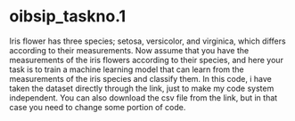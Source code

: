 # oibsip_taskno.1
Iris flower has three species; setosa, versicolor, and virginica, which differs according to their measurements. Now assume that you have the measurements of the iris flowers according to their species, and here your task is to train a machine learning model that can learn from the measurements of the iris species and classify them. 
In this code, i have taken the dataset directly through the link, just to make my code system independent.
You can also download the csv file from the link, but in that case you need to change some portion of code.
